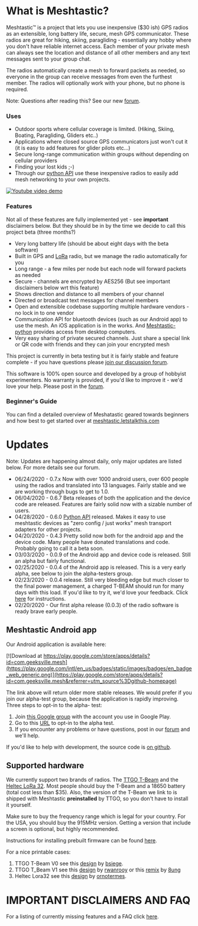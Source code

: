 # What is Meshtastic?

Meshtastic™ is a project that lets you use
inexpensive (\$30 ish) GPS radios as an extensible, long battery life, secure, mesh GPS communicator. These radios are great for hiking, skiing, paragliding - essentially any hobby where you don't have reliable internet access. Each member of your private mesh can always see the location and distance of all other members and any text messages sent to your group chat.

The radios automatically create a mesh to forward packets as needed, so everyone in the group can receive messages from even the furthest member. The radios will optionally work with your phone, but no phone is required.

Note: Questions after reading this? See our new [forum](https://meshtastic.discourse.group/).

### Uses

- Outdoor sports where cellular coverage is limited. (Hiking, Skiing, Boating, Paragliding, Gliders etc..)
- Applications where closed source GPS communicators just won't cut it (it is easy to add features for glider pilots etc...)
- Secure long-range communication within groups without depending on cellular providers
- Finding your lost kids ;-)
- Through our [python API](https://pypi.org/project/meshtastic/) use these inexpensive radios to easily add mesh networking to your own projects.

[![Youtube video demo](desk-video-screenshot.png)](https://www.youtube.com/watch?v=WlNbMbVZlHI "Meshtastic early demo")

### Features

Not all of these features are fully implemented yet - see **important** disclaimers below. But they should be in by the time we decide to call this project beta (three months?)

- Very long battery life (should be about eight days with the beta software)
- Built in GPS and [LoRa](https://en.wikipedia.org/wiki/LoRa) radio, but we manage the radio automatically for you
- Long range - a few miles per node but each node will forward packets as needed
- Secure - channels are encrypted by AES256 (But see important disclaimers below wrt this feature)
- Shows direction and distance to all members of your channel
- Directed or broadcast text messages for channel members
- Open and extensible codebase supporting multiple hardware vendors - no lock in to one vendor
- Communication API for bluetooth devices (such as our Android app) to use the mesh. An iOS application is in the works. And [Meshtastic-python](https://pypi.org/project/meshtastic/) provides access from desktop computers.
- Very easy sharing of private secured channels. Just share a special link or QR code with friends and they can join your encrypted mesh

This project is currently in beta testing but it is fairly stable and feature complete - if you have questions please [join our discussion forum](https://meshtastic.discourse.group/).

This software is 100% open source and developed by a group of hobbyist experimenters. No warranty is provided, if you'd like to improve it - we'd love your help. Please post in the [forum](https://meshtastic.discourse.group/).

### Beginner's Guide

You can find a detailed overview of Meshatastic geared towards beginners and how best to get started over at [meshtastic.letstalkthis.com](http://meshtastic.letstalkthis.com/)

# Updates

Note: Updates are happening almost daily, only major updates are listed below. For more details see our forum.

- 06/24/2020 - 0.7.x Now with over 1000 android users, over 600 people using the radios and translated into 13 languages. Fairly stable and we are working through bugs to get to 1.0.
- 06/04/2020 - 0.6.7 Beta releases of both the application and the device code are released. Features are fairly solid now with a sizable number of users.
- 04/28/2020 - 0.6.0 [Python API](https://pypi.org/project/meshtastic/) released. Makes it easy to use meshtastic devices as "zero config / just works" mesh transport adapters for other projects.
- 04/20/2020 - 0.4.3 Pretty solid now both for the android app and the device code. Many people have donated translations and code. Probably going to call it a beta soon.
- 03/03/2020 - 0.0.9 of the Android app and device code is released. Still an alpha but fairly functional.
- 02/25/2020 - 0.0.4 of the Android app is released. This is a very early alpha, see below to join the alpha-testers group.
- 02/23/2020 - 0.0.4 release. Still very bleeding edge but much closer to the final power management, a charged T-BEAM should run for many days with this load. If you'd like to try it, we'd love your feedback. Click [here](https://github.com/meshtastic/Meshtastic-esp32/blob/master/README.md) for instructions.
- 02/20/2020 - Our first alpha release (0.0.3) of the radio software is ready brave early people.

## Meshtastic Android app

Our Android application is available here:

[![Download at https://play.google.com/store/apps/details?id=com.geeksville.mesh](https://play.google.com/intl/en_us/badges/static/images/badges/en_badge_web_generic.png)](https://play.google.com/store/apps/details?id=com.geeksville.mesh&referrer=utm_source%3Dgithub-homepage)

The link above will return older more stable releases. We would prefer if you join our alpha-test group, because the application is rapidly improving. Three steps to opt-in to the alpha- test:

1. Join [this Google group](https://groups.google.com/forum/#!forum/meshtastic-alpha-testers) with the account you use in Google Play.
2. Go to this [URL](https://play.google.com/apps/testing/com.geeksville.mesh) to opt-in to the alpha test.
3. If you encounter any problems or have questions, post in our [forum](https://meshtastic.discourse.group/) and we'll help.

If you'd like to help with development, the source code is [on github](https://github.com/meshtastic/Meshtastic-Android).

## Supported hardware

We currently support two brands of radios. The [TTGO T-Beam](https://www.aliexpress.com/item/4001178678568.html) and the [Heltec LoRa 32](https://heltec.org/project/wifi-lora-32/). Most people should buy the T-Beam and a 18650 battery (total cost less than \$35). Also, the version of the T-Beam we link to is shipped with Meshtastic **preinstalled** by TTGO, so you don't have to install it yourself.

Make sure to buy the frequency range which is legal for your country. For the USA, you should buy the 915MHz version. Getting a version that include a screen is optional, but highly recommended.

Instructions for installing prebuilt firmware can be found [here](https://github.com/meshtastic/Meshtastic-esp32/blob/master/README.md).

For a nice printable cases:

1. TTGO T-Beam V0 see this [design](https://www.thingiverse.com/thing:3773717) by [bsiege](https://www.thingiverse.com/bsiege).
2. TTGO T_Beam V1 see this [design](https://www.thingiverse.com/thing:3830711) by [rwanrooy](https://www.thingiverse.com/rwanrooy) or this [remix](https://www.thingiverse.com/thing:3949330) by [8ung](https://www.thingiverse.com/8ung)
3. Heltec Lora32 see this [design](https://www.thingiverse.com/thing:3125854) by [ornotermes](https://www.thingiverse.com/ornotermes).

# IMPORTANT DISCLAIMERS AND FAQ

For a listing of currently missing features and a FAQ click [here](faq.md).
